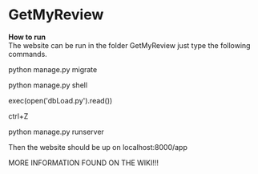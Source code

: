 # GetMyReview
<b>How to run</b>  
The website can be run in the folder GetMyReview just type the following commands.

python manage.py migrate


python manage.py shell

exec(open('dbLoad.py').read())

ctrl+Z


python manage.py runserver

Then the website should be up on localhost:8000/app

MORE INFORMATION FOUND ON THE WIKI!!!
